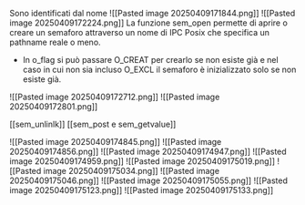 Sono identificati dal nome
![[Pasted image 20250409171844.png]]
![[Pasted image 20250409172224.png]]
La funzione sem_open permette di aprire o creare un semaforo attraverso un nome di IPC Posix che specifica un pathname reale o meno.

- In o_flag si può passare O_CREAT per crearlo se non esiste già e nel caso in cui non sia incluso O_EXCL il semaforo è inizializzato solo se non esiste già.

![[Pasted image 20250409172712.png]]
![[Pasted image 20250409172801.png]]

[[sem_unlinlk]]
[[sem_post e sem_getvalue]]

![[Pasted image 20250409174845.png]]
![[Pasted image 20250409174856.png]]
![[Pasted image 20250409174947.png]]
![[Pasted image 20250409174959.png]]
![[Pasted image 20250409175019.png]]
![[Pasted image 20250409175034.png]]
![[Pasted image 20250409175046.png]]
![[Pasted image 20250409175055.png]]
![[Pasted image 20250409175123.png]]
![[Pasted image 20250409175133.png]]
